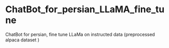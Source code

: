 # ChatBot_for_persian_LLaMA_fine_tune
ChatBot for persian, fine tune LLaMa on instructed data (preprocessed alpaca dataset )
